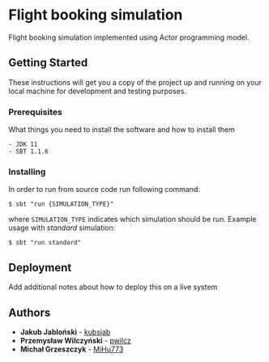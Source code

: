 # Flight booking simulation

Flight booking simulation implemented using Actor programming model.

## Getting Started

These instructions will get you a copy of the project up and running on your local machine for development and testing purposes.

### Prerequisites

What things you need to install the software and how to install them

```
- JDK 11
- SBT 1.1.6
```

### Installing

In order to run from source code run following command:

```
$ sbt "run {SIMULATION_TYPE}"
```

where `SIMULATION_TYPE` indicates which simulation should be run. Example usage with _standard_ simulation:

```
$ sbt "run standard"
```

## Deployment

Add additional notes about how to deploy this on a live system


## Authors

* **Jakub Jabloński** - [kubsjab](https://github.com/kubsjab)
* **Przemysław Wilczyński** - [pwilcz](https://github.com/pwilcz)
* **Michał Grzeszczyk** - [MiHu773](https://github.com/MiHu773)
